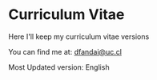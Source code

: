 # Curriculum Vitae

Here I'll keep my curriculum vitae versions

You can find me at: dfandai@uc.cl

Most Updated version: English
